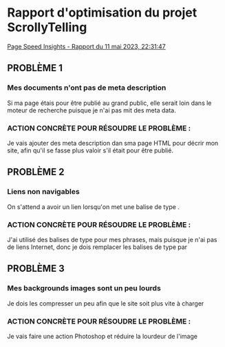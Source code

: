 # Rapport d'optimisation du projet ScrollyTelling
[Page Speed Insights - Rapport du 11 mai 2023, 22:31:47](https://pagespeed.web.dev/analysis/https-thealacasse-github-io-thea-maika-scrollytelling/q6rpwqeizp?form_factor=desktop)

## PROBLÈME 1
### Mes documents n'ont pas de meta description
Si ma page étais pour être publié au grand public, elle serait loin dans le moteur de recherche puisque je n'ai pas mit des meta data.
### ACTION CONCRÈTE POUR RÉSOUDRE LE PROBLÈME :
Je vais ajouter des meta description dan sma page HTML pour décrir mon site, afin qu'il se fasse plus valoir s'il était pour être publié.



## PROBLÈME 2
### Liens non navigables
On s'attend a avoir un lien lorsqu'on met une balise de type <a>.
### ACTION CONCRÈTE POUR RÉSOUDRE LE PROBLÈME :
J'ai utilisé des balises de type <a> pour mes phrases, mais puisque je n'ai pas de liens Internet, donc je dois remplacer les balises de type <a> par <p>
  
  
  
## PROBLÈME 3
### Mes backgrounds images sont un peu lourds
Je dois les compresser un peu afin que le site soit plus vite à charger
### ACTION CONCRÈTE POUR RÉSOUDRE LE PROBLÈME :
Je vais faire une action Photoshop et réduire la lourdeur de l'image
